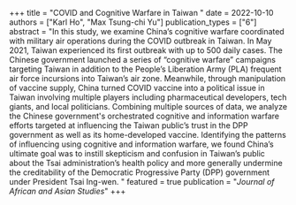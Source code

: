 +++
title = "COVID and Cognitive Warfare in Taiwan "
date = 2022-10-10
authors = ["Karl Ho", "Max Tsung-chi Yu"]
publication_types = ["6"]
abstract = "In this study, we examine China’s cognitive warfare coordinated with military air operations during the COVID outbreak in Taiwan.  In May 2021, Taiwan experienced its first outbreak with up to 500 daily cases.  The Chinese government launched a series of “cognitive warfare” campaigns targeting Taiwan in addition to the People’s Liberation Army (PLA) frequent air force incursions into Taiwan’s air zone.  Meanwhile, through manipulation of vaccine supply, China turned COVID vaccine into a political issue in Taiwan involving multiple players including pharmaceutical developers, tech giants, and local politicians. 
Combining multiple sources of data, we analyze the Chinese government's orchestrated cognitive and information warfare efforts targeted at influencing the Taiwan public’s trust in the DPP government as well as its home-developed vaccine. Identifying the patterns of influencing using cognitive and information warfare, we found China’s ultimate goal was to instill skepticism and confusion in Taiwan’s public about the Tsai administration’s health policy and more generally undermine the creditability of the Democratic Progressive Party (DPP) government under President Tsai Ing-wen.
"
featured = true
publication = "*Journal of African and Asian Studies*"
+++

